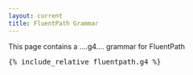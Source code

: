 ```yaml
---
layout: current
title: FluentPath Grammar
---
```


This page contains a ....g4.... grammar for FluentPath

<pre>
{% include_relative fluentpath.g4 %}

</pre>